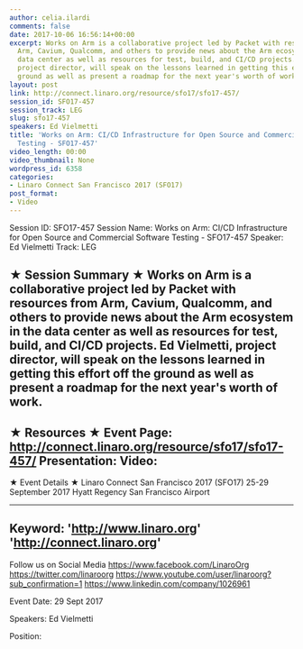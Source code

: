 ```yaml
---
author: celia.ilardi
comments: false
date: 2017-10-06 16:56:14+00:00
excerpt: Works on Arm is a collaborative project led by Packet with resources from
  Arm, Cavium, Qualcomm, and others to provide news about the Arm ecosystem in the
  data center as well as resources for test, build, and CI/CD projects. Ed Vielmetti,
  project director, will speak on the lessons learned in getting this effort off the
  ground as well as present a roadmap for the next year's worth of work.
layout: post
link: http://connect.linaro.org/resource/sfo17/sfo17-457/
session_id: SFO17-457
session_track: LEG
slug: sfo17-457
speakers: Ed Vielmetti
title: 'Works on Arm: CI/CD Infrastructure for Open Source and Commercial Software
  Testing - SFO17-457'
video_length: 00:00
video_thumbnail: None
wordpress_id: 6358
categories:
- Linaro Connect San Francisco 2017 (SFO17)
post_format:
- Video
---
```


Session ID: SFO17-457
Session Name: Works on Arm: CI/CD Infrastructure for Open Source and Commercial Software Testing - SFO17-457
Speaker: Ed Vielmetti
Track: LEG


★ Session Summary ★
Works on Arm is a collaborative project led by Packet with resources from Arm, Cavium, Qualcomm, and others to provide news about the Arm ecosystem in the data center as well as resources for test, build, and CI/CD projects. Ed Vielmetti, project director, will speak on the lessons learned in getting this effort off the ground as well as present a roadmap for the next year's worth of work.
---------------------------------------------------
★ Resources ★
Event Page: http://connect.linaro.org/resource/sfo17/sfo17-457/
Presentation: 
Video: 
 ---------------------------------------------------

★ Event Details ★
Linaro Connect San Francisco 2017 (SFO17)
25-29 September 2017
Hyatt Regency San Francisco Airport

---------------------------------------------------
Keyword: 
'http://www.linaro.org'
'http://connect.linaro.org'
---------------------------------------------------
Follow us on Social Media
https://www.facebook.com/LinaroOrg
https://twitter.com/linaroorg
https://www.youtube.com/user/linaroorg?sub_confirmation=1
https://www.linkedin.com/company/1026961

Event Date: 29 Sept 2017

Speakers: Ed Vielmetti

Position: 
